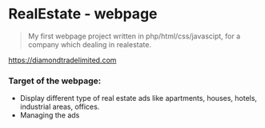 # RealEstate - webpage
>My first webpage  project written in  php/html/css/javascipt, for a company which dealing in realestate.

 https://diamondtradelimited.com 

### Target of the webpage:
* Display different type of real estate ads like apartments, houses, hotels, industrial areas, offices. 
* Managing the ads
